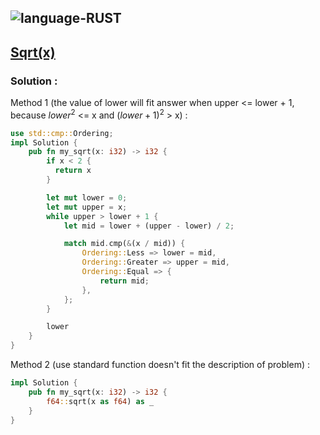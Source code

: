![language-RUST](https://img.shields.io/badge/RUST-8d4004?style=for-the-badge&logo=RUST)
---

## [Sqrt(x)](https://leetcode.com/problems/sqrtx)

### Solution :

Method 1 (the value of lower will fit answer when upper <= lower + 1, because $lower^2$ <= x and $(lower + 1)^2$ > x) :
```rust
use std::cmp::Ordering;
impl Solution {
    pub fn my_sqrt(x: i32) -> i32 {
        if x < 2 {
          return x
        }

        let mut lower = 0;
        let mut upper = x;
        while upper > lower + 1 {
            let mid = lower + (upper - lower) / 2;

            match mid.cmp(&(x / mid)) {
                Ordering::Less => lower = mid,
                Ordering::Greater => upper = mid,
                Ordering::Equal => {
                    return mid;
                },
            };
        }

        lower
    }
}
```

Method 2  (use standard function doesn't fit the description of problem) :
```rust
impl Solution {
    pub fn my_sqrt(x: i32) -> i32 {
        f64::sqrt(x as f64) as _
    }
}
```

